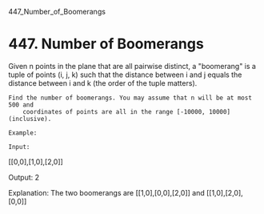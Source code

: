 447_Number_of_Boomerangs
# 447. Number of Boomerangs

Given n points in the plane that are all pairwise distinct, a "boomerang" is
        a tuple of points (i, j, k) such that the distance between i and
        j equals the distance between i and k (the order
            of the tuple matters).

    Find the number of boomerangs. You may assume that n will be at most 500 and
        coordinates of points are all in the range [-10000, 10000] (inclusive).

    Example:

    Input:
[[0,0],[1,0],[2,0]]

Output:
2

Explanation:
The two boomerangs are [[1,0],[0,0],[2,0]] and [[1,0],[2,0],[0,0]]
